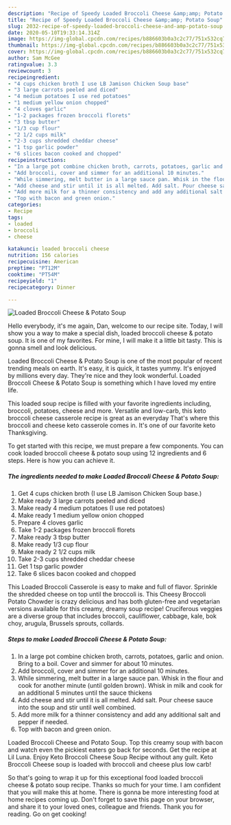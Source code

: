 ```yaml
---
description: "Recipe of Speedy Loaded Broccoli Cheese &amp;amp; Potato Soup"
title: "Recipe of Speedy Loaded Broccoli Cheese &amp;amp; Potato Soup"
slug: 2032-recipe-of-speedy-loaded-broccoli-cheese-and-amp-potato-soup
date: 2020-05-10T19:33:14.314Z
image: https://img-global.cpcdn.com/recipes/b886603b0a3c2c77/751x532cq70/loaded-broccoli-cheese-potato-soup-recipe-main-photo.jpg
thumbnail: https://img-global.cpcdn.com/recipes/b886603b0a3c2c77/751x532cq70/loaded-broccoli-cheese-potato-soup-recipe-main-photo.jpg
cover: https://img-global.cpcdn.com/recipes/b886603b0a3c2c77/751x532cq70/loaded-broccoli-cheese-potato-soup-recipe-main-photo.jpg
author: Sam McGee
ratingvalue: 3.3
reviewcount: 3
recipeingredient:
- "4 cups chicken broth I use LB Jamison Chicken Soup base"
- "3 large carrots peeled and diced"
- "4 medium potatoes I use red potatoes"
- "1 medium yellow onion chopped"
- "4 cloves garlic"
- "1-2 packages frozen broccoli florets"
- "3 tbsp butter"
- "1/3 cup flour"
- "2 1/2 cups milk"
- "2-3 cups shredded cheddar cheese"
- "1 tsp garlic powder"
- "6 slices bacon cooked and chopped"
recipeinstructions:
- "In a large pot combine chicken broth, carrots, potatoes, garlic and onion. Bring to a boil. Cover and simmer for about 10 minutes."
- "Add broccoli, cover and simmer for an additional 10 minutes."
- "While simmering, melt butter in a large sauce pan. Whisk in the flour and cook for another minute (until golden brown). Whisk in milk and cook for an additional 5 minutes until the sauce thickens"
- "Add cheese and stir until it is all melted. Add salt. Pour cheese sauce into the soup and stir until well combined."
- "Add more milk for a thinner consistency and add any additional salt and pepper if needed."
- "Top with bacon and green onion."
categories:
- Recipe
tags:
- loaded
- broccoli
- cheese

katakunci: loaded broccoli cheese 
nutrition: 156 calories
recipecuisine: American
preptime: "PT12M"
cooktime: "PT54M"
recipeyield: "1"
recipecategory: Dinner

---
```



![Loaded Broccoli Cheese &amp; Potato Soup](https://img-global.cpcdn.com/recipes/b886603b0a3c2c77/751x532cq70/loaded-broccoli-cheese-potato-soup-recipe-main-photo.jpg)

Hello everybody, it's me again, Dan, welcome to our recipe site. Today, I will show you a way to make a special dish, loaded broccoli cheese &amp; potato soup. It is one of my favorites. For mine, I will make it a little bit tasty. This is gonna smell and look delicious.

Loaded Broccoli Cheese &amp; Potato Soup is one of the most popular of recent trending meals on earth. It's easy, it is quick, it tastes yummy. It's enjoyed by millions every day. They're nice and they look wonderful. Loaded Broccoli Cheese &amp; Potato Soup is something which I have loved my entire life.

This loaded soup recipe is filled with your favorite ingredients including, broccoli, potatoes, cheese and more. Versatile and low-carb, this keto broccoli cheese casserole recipe is great as an everyday That&#39;s where this broccoli and cheese keto casserole comes in. It&#39;s one of our favorite keto Thanksgiving.


To get started with this recipe, we must prepare a few components. You can cook loaded broccoli cheese &amp; potato soup using 12 ingredients and 6 steps. Here is how you can achieve it.

<!--inarticleads1-->

##### The ingredients needed to make Loaded Broccoli Cheese &amp; Potato Soup:

1. Get 4 cups chicken broth (I use LB Jamison Chicken Soup base.)
1. Make ready 3 large carrots peeled and diced
1. Make ready 4 medium potatoes (I use red potatoes)
1. Make ready 1 medium yellow onion chopped
1. Prepare 4 cloves garlic
1. Take 1-2 packages frozen broccoli florets
1. Make ready 3 tbsp butter
1. Make ready 1/3 cup flour
1. Make ready 2 1/2 cups milk
1. Take 2-3 cups shredded cheddar cheese
1. Get 1 tsp garlic powder
1. Take 6 slices bacon cooked and chopped


This Loaded Broccoli Casserole is easy to make and full of flavor. Sprinkle the shredded cheese on top until the broccoli is. This Cheesy Broccoli Potato Chowder is crazy delicious and has both gluten-free and vegetarian versions available for this creamy, dreamy soup recipe! Cruciferous veggies are a diverse group that includes broccoli, cauliflower, cabbage, kale, bok choy, arugula, Brussels sprouts, collards. 

<!--inarticleads2-->

##### Steps to make Loaded Broccoli Cheese &amp; Potato Soup:

1. In a large pot combine chicken broth, carrots, potatoes, garlic and onion. Bring to a boil. Cover and simmer for about 10 minutes.
1. Add broccoli, cover and simmer for an additional 10 minutes.
1. While simmering, melt butter in a large sauce pan. Whisk in the flour and cook for another minute (until golden brown). Whisk in milk and cook for an additional 5 minutes until the sauce thickens
1. Add cheese and stir until it is all melted. Add salt. Pour cheese sauce into the soup and stir until well combined.
1. Add more milk for a thinner consistency and add any additional salt and pepper if needed.
1. Top with bacon and green onion.


Loaded Broccoli Cheese and Potato Soup. Top this creamy soup with bacon and watch even the pickiest eaters go back for seconds. Get the recipe at Lil Luna. Enjoy Keto Broccoli Cheese Soup Recipe without any guilt. Keto Broccoli Cheese soup is loaded with broccoli and cheese plus low carb! 

So that's going to wrap it up for this exceptional food loaded broccoli cheese &amp; potato soup recipe. Thanks so much for your time. I am confident that you will make this at home. There is gonna be more interesting food at home recipes coming up. Don't forget to save this page on your browser, and share it to your loved ones, colleague and friends. Thank you for reading. Go on get cooking!
